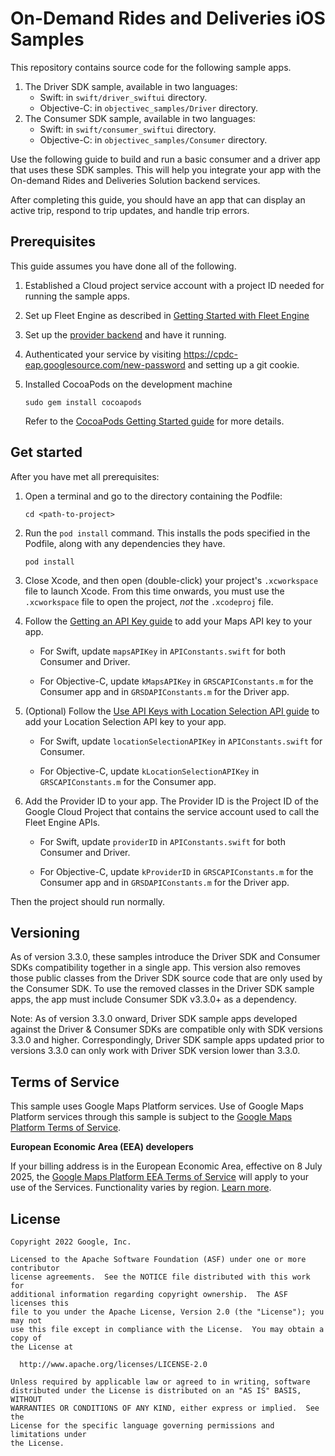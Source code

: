 # On-Demand Rides and Deliveries iOS Samples

This repository contains source code for the following sample apps.

1. The Driver SDK sample, available in two languages:
   - Swift: in `swift/driver_swiftui` directory.
   - Objective-C: in `objectivec_samples/Driver` directory.
2. The Consumer SDK sample, available in two languages:
   - Swift: in `swift/consumer_swiftui` directory.
   - Objective-C: in `objectivec_samples/Consumer` directory.

Use the following guide to build and run a basic consumer and a driver app
that uses these SDK samples. This will help you integrate your app with the
On-demand Rides and Deliveries Solution backend services. 

After completing this guide, you should have an app that can display an active
trip, respond to trip updates, and handle trip errors.

## Prerequisites

This guide assumes you have done all of the following.

1. Established a Cloud project service account with a project ID needed
   for running the sample apps. 
2. Set up Fleet Engine as described in 
   [Getting Started with Fleet Engine](https://developers.google.com/maps/documentation/transportation-logistics/on-demand-rides-deliveries-solution/trip-order-progress/fleet-engine)
3. Set up the [provider backend](https://github.com/googlemaps/java-on-demand-rides-deliveries-stub-provider)
   and have it running.
4. Authenticated your service by visiting https://cpdc-eap.googlesource.com/new-password
   and setting up a git cookie.
5. Installed CocoaPods on the development machine

    ```shell
    sudo gem install cocoapods
    ```

    Refer to the
    [CocoaPods Getting Started guide](https://guides.cocoapods.org/using/getting-started.html)
    for more details.


## Get started
After you have met all prerequisites:

1.  Open a terminal and go to the directory containing the Podfile:

    ```shell
    cd <path-to-project>
    ```

1.  Run the `pod install` command. This installs the pods specified in the
    Podfile, along with any dependencies they have.

    ```shell
    pod install
    ```

1.  Close Xcode, and then open (double-click) your project's `.xcworkspace` file
    to launch Xcode. From this time onwards, you must use the `.xcworkspace` file
    to open the project, *not* the `.xcodeproj` file.

1.  Follow the
    [Getting an API Key guide](https://developers.google.com/maps/documentation/ios-sdk/get-api-key)
    to add your Maps API key to your app.

    - For Swift, update `mapsAPIKey` in `APIConstants.swift` for both Consumer
      and Driver.

    - For Objective-C, update `kMapsAPIKey` in `GRSCAPIConstants.m` for the
      Consumer app and in `GRSDAPIConstants.m` for the Driver app.

1.  (Optional) Follow the
    [Use API Keys with Location Selection API guide](https://developers.google.com/maps/documentation/transportation-logistics/on-demand-rides-deliveries-solution/pickup-and-dropoff-selection/location-selection/get-api-key)
    to add your Location Selection API key to your app.

    - For Swift, update `locationSelectionAPIKey` in `APIConstants.swift` for Consumer.

    - For Objective-C, update `kLocationSelectionAPIKey` in `GRSCAPIConstants.m` for the
      Consumer app.

1.  Add the Provider ID to your app. The Provider ID is the Project ID of the
    Google Cloud Project that contains the service account used to call the
    Fleet Engine APIs.

    - For Swift, update `providerID` in `APIConstants.swift` for both Consumer
      and Driver.

    - For Objective-C, update `kProviderID` in `GRSCAPIConstants.m` for the
      Consumer app and in `GRSDAPIConstants.m` for the Driver app.

Then the project should run normally.

## Versioning

As of version 3.3.0, these samples introduce the Driver SDK and Consumer SDKs
compatibility together in a single app. This version also removes those
public classes from the Driver SDK source code that are only used by the
Consumer SDK. To use the removed classes in the Driver SDK sample apps, the app
must include Consumer SDK v3.3.0+ as a dependency.

Note: As of version 3.3.0 onward, Driver SDK sample apps developed against
the Driver & Consumer SDKs are compatible only with SDK versions 3.3.0 and
higher. Correspondingly, Driver SDK sample apps updated prior to versions 3.3.0 can
only work with Driver SDK version lower than 3.3.0.

## Terms of Service

This sample uses Google Maps Platform services. Use of Google Maps Platform
services through this sample is subject to the
[Google Maps Platform Terms of Service](https://cloud.google.com/maps-platform/terms).

**European Economic Area (EEA) developers**

If your billing address is in the European Economic Area, effective on 8 July 2025, the [Google Maps Platform EEA Terms of Service](https://cloud.google.com/terms/maps-platform/eea) will apply to your use of the Services. Functionality varies by region. [Learn more](https://developers.google.com/maps/comms/eea/faq).

## License

```
Copyright 2022 Google, Inc.

Licensed to the Apache Software Foundation (ASF) under one or more contributor
license agreements.  See the NOTICE file distributed with this work for
additional information regarding copyright ownership.  The ASF licenses this
file to you under the Apache License, Version 2.0 (the "License"); you may not
use this file except in compliance with the License.  You may obtain a copy of
the License at

  http://www.apache.org/licenses/LICENSE-2.0

Unless required by applicable law or agreed to in writing, software
distributed under the License is distributed on an "AS IS" BASIS, WITHOUT
WARRANTIES OR CONDITIONS OF ANY KIND, either express or implied.  See the
License for the specific language governing permissions and limitations under
the License.
```

